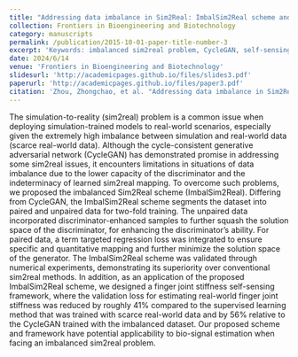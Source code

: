 ```yaml
---
title: "Addressing data imbalance in Sim2Real: ImbalSim2Real scheme and its application in finger joint stiffness self-sensing for soft robot-assisted rehabilitation"
collection: Frontiers in Bioengineering and Biotechnology
category: manuscripts
permalink: /publication/2015-10-01-paper-title-number-3
excerpt: 'Keywords: imbalanced sim2real problem, CycleGAN, self-sensing, soft robot-assisted rehabilitation'
date: 2024/6/14
venue: 'Frontiers in Bioengineering and Biotechnology'
slidesurl: 'http://academicpages.github.io/files/slides3.pdf'
paperurl: 'http://academicpages.github.io/files/paper3.pdf'
citation: 'Zhou, Zhongchao, et al. "Addressing data imbalance in Sim2Real: ImbalSim2Real scheme and its application in finger joint stiffness self-sensing for soft robot-assisted rehabilitation." Frontiers in Bioengineering and Biotechnology 12 (2024): 1334643.'
---
```

The simulation-to-reality (sim2real) problem is a common issue when deploying simulation-trained models to real-world scenarios, especially given the extremely high imbalance between simulation and real-world data (scarce real-world data). Although the cycle-consistent generative adversarial network (CycleGAN) has demonstrated promise in addressing some sim2real issues, it encounters limitations in situations of data imbalance due to the lower capacity of the discriminator and the indeterminacy of learned sim2real mapping. To overcome such problems, we proposed the imbalanced Sim2Real scheme (ImbalSim2Real). Differing from CycleGAN, the ImbalSim2Real scheme segments the dataset into paired and unpaired data for two-fold training. The unpaired data incorporated discriminator-enhanced samples to further squash the solution space of the discriminator, for enhancing the discriminator’s ability. For paired data, a term targeted regression loss was integrated to ensure specific and quantitative mapping and further minimize the solution space of the generator. The ImbalSim2Real scheme was validated through numerical experiments, demonstrating its superiority over conventional sim2real methods. In addition, as an application of the proposed ImbalSim2Real scheme, we designed a finger joint stiffness self-sensing framework, where the validation loss for estimating real-world finger joint stiffness was reduced by roughly 41% compared to the supervised learning method that was trained with scarce real-world data and by 56% relative to the CycleGAN trained with the imbalanced dataset. Our proposed scheme and framework have potential applicability to bio-signal estimation when facing an imbalanced sim2real problem.
